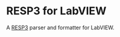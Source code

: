 # RESP3 for LabVIEW

A [RESP3](https://github.com/antirez/RESP3/blob/master/spec.md) parser and formatter for LabVIEW.
